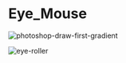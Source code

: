 # Eye_Mouse

![photoshop-draw-first-gradient](https://user-images.githubusercontent.com/91900036/205075102-bf9ad304-4331-4583-bc01-56fcde0d2745.jpg)

![eye-roller](https://user-images.githubusercontent.com/91900036/205075118-bc498277-690e-43d3-a4af-d8e01b128d08.jpg)



